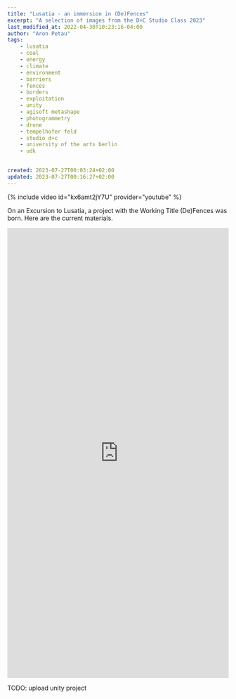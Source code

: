 ```yaml
---
title: "Lusatia - an immersion in (De)Fences"
excerpt: "A selection of images from the D+C Studio Class 2023"
last_modified_at: 2022-04-30T10:23:16-04:00
author: "Aron Petau"
tags:
    - lusatia
    - coal
    - energy
    - climate
    - environment
    - barriers
    - fences
    - borders
    - exploitation
    - unity
    - agisoft metashape
    - photogrammetry
    - drone
    - tempelhofer feld
    - studio d+c
    - university of the arts berlin
    - udk
    

created: 2023-07-27T00:03:24+02:00
updated: 2023-07-27T00:16:27+02:00
---
```


{% include video id="kx6amt2jY7U" provider="youtube" %}

On an Excursion to Lusatia, a project with the Working Title (De)Fences was born.
Here are the current materials.

<iframe width="100%" height="1024" frameborder="0" allow="xr-spatial-tracking; gyroscope; accelerometer" allowfullscreen scrolling="no" src="https://kuula.co/share/collection/7F22J?logo=1&info=1&fs=1&vr=0&zoom=1&autop=5&autopalt=1&thumbs=3&alpha=0.60"></iframe>

TODO: upload unity project
